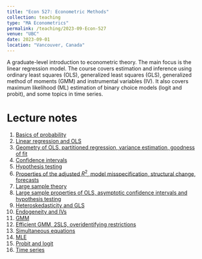 ```yaml
---
title: "Econ 527: Econometric Methods"
collection: teaching
type: "MA Econometrics"
permalink: /teaching/2023-09-Econ-527
venue: "UBC"
date: 2023-09-01
location: "Vancouver, Canada"
---
```


A graduate-level introduction to econometric theory. The main focus is the linear regression model. The course covers estimation and inference using ordinary least squares (OLS), generalized least squares (GLS), generalized method of moments (GMM) and instrumental variables (IV). It also covers maximum likelihood (ML) estimation of binary choice models (logit and probit), and some topics in time series.


Lecture notes
======

1. [Basics of probability](/files/Econ_527/527_01.pdf)
2. [Linear regression and OLS](/files/Econ_527/527_02.pdf)
3. [Geometry of OLS, partitioned regression, variance estimation, goodness of fit](/files/Econ_527/527_03.pdf)
4. [Confidence intervals](/files/Econ_527/527_04.pdf)
5. [Hypothesis testing](/files/Econ_527/527_05.pdf)
6. [Properties of the adjusted $R^2$, model misspecification, structural change, forecasts](/files/Econ_527/527_06.pdf)
7. [Large sample theory](/files/Econ_527/527_07.pdf)
8. [Large sample properties of OLS, asymptotic confidence intervals and hypothesis testing](/files/Econ_527/527_08.pdf)
9. [Heteroskedasticity and GLS](/files/Econ_527/527_09_1.pdf)
10. [Endogeneity and IVs](/files/Econ_527/527_10.pdf)
11. [GMM](/files/Econ_527/527_11.pdf)
12. [Efficient GMM, 2SLS, overidentifying restrictions](/files/Econ_527/527_12.pdf)
13. [Simultaneous equations](/files/Econ_527/527_13.pdf)
14. [MLE](/files/Econ_527/527_14.pdf)
15. [Probit and logit](/files/Econ_527/527_15.pdf)
16. [Time series](/files/Econ_527/527_16.pdf)
